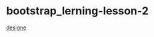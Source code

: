 # bootstrap_lerning-lesson-2
<a href="https://www.figma.com/file/iXMy2vh4oIyeAljeED9tIq/Landing-page-for-Hosting-Company-(Community)?node-id=2%3A356&mode=dev">designe</a>
